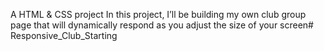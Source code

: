 A HTML & CSS project 
In this project, I’ll be building my own club group page that will dynamically respond as you adjust the size of your screen# Responsive_Club_Starting
